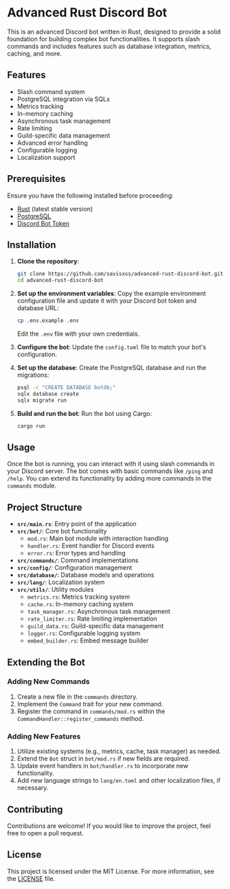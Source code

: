 # Advanced Rust Discord Bot

This is an advanced Discord bot written in Rust, designed to provide a solid foundation for building complex bot functionalities. It supports slash commands and includes features such as database integration, metrics, caching, and more.

## Features

- Slash command system
- PostgreSQL integration via SQLx
- Metrics tracking
- In-memory caching
- Asynchronous task management
- Rate limiting
- Guild-specific data management
- Advanced error handling
- Configurable logging
- Localization support

## Prerequisites

Ensure you have the following installed before proceeding:

- [Rust](https://www.rust-lang.org/) (latest stable version)
- [PostgreSQL](https://www.postgresql.org/)
- [Discord Bot Token](https://discord.com/developers/applications)

## Installation

1. **Clone the repository**:
    ```bash
    git clone https://github.com/savisxss/advanced-rust-discord-bot.git
    cd advanced-rust-discord-bot
    ```

2. **Set up the environment variables**:
    Copy the example environment configuration file and update it with your Discord bot token and database URL:
    ```bash
    cp .env.example .env
    ```
    Edit the `.env` file with your own credentials.

3. **Configure the bot**:
    Update the `config.toml` file to match your bot's configuration.

4. **Set up the database**:
    Create the PostgreSQL database and run the migrations:
    ```bash
    psql -c "CREATE DATABASE botdb;"
    sqlx database create
    sqlx migrate run
    ```

5. **Build and run the bot**:
    Run the bot using Cargo:
    ```bash
    cargo run
    ```

## Usage

Once the bot is running, you can interact with it using slash commands in your Discord server. The bot comes with basic commands like `/ping` and `/help`. You can extend its functionality by adding more commands in the `commands` module.

## Project Structure

- **`src/main.rs`**: Entry point of the application
- **`src/bot/`**: Core bot functionality
  - `mod.rs`: Main bot module with interaction handling
  - `handler.rs`: Event handler for Discord events
  - `error.rs`: Error types and handling
- **`src/commands/`**: Command implementations
- **`src/config/`**: Configuration management
- **`src/database/`**: Database models and operations
- **`src/lang/`**: Localization system
- **`src/utils/`**: Utility modules
  - `metrics.rs`: Metrics tracking system
  - `cache.rs`: In-memory caching system
  - `task_manager.rs`: Asynchronous task management
  - `rate_limiter.rs`: Rate limiting implementation
  - `guild_data.rs`: Guild-specific data management
  - `logger.rs`: Configurable logging system
  - `embed_builder.rs`: Embed message builder

## Extending the Bot

### Adding New Commands

1. Create a new file in the `commands` directory.
2. Implement the `Command` trait for your new command.
3. Register the command in `commands/mod.rs` within the `CommandHandler::register_commands` method.

### Adding New Features

1. Utilize existing systems (e.g., metrics, cache, task manager) as needed.
2. Extend the `Bot` struct in `bot/mod.rs` if new fields are required.
3. Update event handlers in `bot/handler.rs` to incorporate new functionality.
4. Add new language strings to `lang/en.toml` and other localization files, if necessary.

## Contributing

Contributions are welcome! If you would like to improve the project, feel free to open a pull request.

## License

This project is licensed under the MIT License. For more information, see the [LICENSE](LICENSE) file.